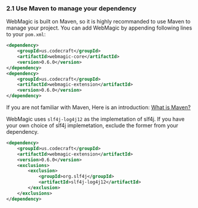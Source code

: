 ### 2.1 Use Maven to manage your dependency

WebMagic is built on Maven, so it is highly recommanded to use Maven to manage your project. You can add WebMagic
by appending following lines to your `pom.xml`:

```xml
<dependency>
    <groupId>us.codecraft</groupId>
    <artifactId>webmagic-core</artifactId>
    <version>0.6.0</version>
</dependency>
<dependency>
    <groupId>us.codecraft</groupId>
    <artifactId>webmagic-extension</artifactId>
    <version>0.6.0</version>
</dependency>
```

If you are not familiar with Maven, Here is an introduction: [What is Maven?](http://maven.apache.org/what-is-maven.html)

WebMagic uses `slf4j-log4j12` as the implemetation of slf4j. If you have your own choice of slf4j implemetation,
exclude the former from your dependency.

```xml
<dependency>
    <groupId>us.codecraft</groupId>
    <artifactId>webmagic-extension</artifactId>
    <version>0.6.0</version>
    <exclusions>
        <exclusion>
            <groupId>org.slf4j</groupId>
            <artifactId>slf4j-log4j12</artifactId>
        </exclusion>
    </exclusions>
</dependency>
```
